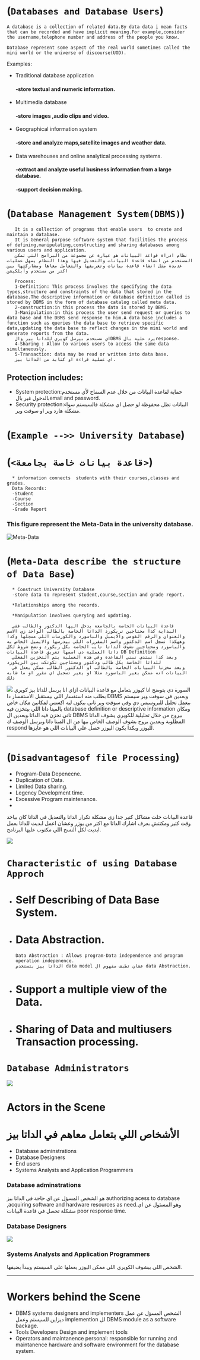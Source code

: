# (`Databases and Database Users`)
    A database is a collection of related data.By data data i mean facts that can be recorded and have implicit meaning.For example,consider the username,telephone number and address of the people you know.

    Database represent some aspect of the real world sometimes called the mini world or the universe of discourse(UOD).

  Examples:
  * Traditional database application
    #### -store textual and numeric information.
  * Multimedia database
    #### -store images ,audio clips and video.
  * Geographical information system
    #### -store and analyze maps,satellite images and weather data.
  * Data warehouses and online analytical processing systems.
    #### -extract and analyze useful business information from a large database.
    #### -support decision making. 
  
  # (`Database Management System(DBMS)`)
       It is a collection of programs that enable users  to create and maintain a database.
       It is General purpose software system that facilities the process of defining,manipulating,constructing and sharing databases among various users and application.
       نظام ادراة قواعد البيانات هو عبارة عن مجموعة من البرامج التي تمكن المستخدم من انشاء قاعدة البيانات والتعديل فيها وهذا النظام يسهل عمليات عديدة مثل انشاء قاعدة بيانات وتعريفها والتعامل معاها ومشاركتها بين اكتر من مستخدم وأبلكيشن

       Process:
       1-Definition: This process involves the specifying the data types,structure and constraints of the data that stored in the database.The descriptive information or database definition called is stored by DBMS in the form of database catalog called meta data.
       2-construction:in this process the data is stored by DBMS.
       3-Manipulation:in this process the user send request or queries to data base and the DBMS send response to him.A data base includes a function such as queries the data base to retrieve specific data,updating the data base to reflect changes in the mini world and generate reports from the data. 
       اي مسنخدم بيرسل كويري للداتا بيز والDBMS يرد عليه بالresponse.
       4-Sharing : Allow to various users to access the same data simultaneously.
       5-Transaction: data may be read or written into data base.
       اي عملية قراءة او كتابة من الداتا بيز.

## Protection includes:
* System protection:حماية لقاعدة البيانات من خلال عدم السماح لأي مستخدم بالدخول غير بالemail and password.
* Security protection:البيانات تظل محفوظة لو حصل اي مشكلة فالسيستم سواء مشكلة هارد وير او سوفت وير.

# (`Example -->> University Database`) 
# (`<قاعدة بيانات خاصة بجامعة>`)
      * information connects  students with their courses,classes and grades.
      Data Records:
      -Student
      -Course
      -Section
      -Grade Report
### This figure represent the Meta-Data  in the university database.
![Meta-Data](images\MD.png)
# (```Meta-Data describe the structure of Data Base```)
      * Construct University Database
      -store data to represent student,course,section and grade report.
      
      *Relationships among the records.

      *Manipulation involves querying and updating.

      قاعدة البيانات الخاصة بالجامعة يدخل اليها الدكتور والطالب ففي البداية كدا محتاجين نريكورد الداتا الخاصة بالطالب الواحد زي الاسم والعنوان والرقم القومي والايميل والباسورد والكورسات اللي مسجلها وكدا وههكذا نسجل اسم الدكتور واسم المقررات اللي بيدرسها والايميل الخاص به والباسورد ومحتاجين نشوف الداتا تايب الخاصة بكل ريكورد ونضع شروط لكل داتا العملية دي اسمها تعريق قاعدة البيانات DB Definition
      وبعد كدا نبتدي نبني القاعدة وفي هذة العملية يتم التخزين الفعلي للداتا الخاصة بكل طالب ودكتور ومحتاجين نكونكت بين الريكورد 
      وبعد مخزنا البيانات الخاصة بالطالب او الدكتور الطالب ممكن يعدل في البيانات انه ممكن يغير الباسورد مثلا او يغير تسجبل اي مقرر او ما شابه ذلك

![](images\DB1.png)
الصورة دي بتوضح انا كيوزر بتعامل مع قاعدة البيانات ازاي انا برسل للداتا بيز كويري بطلب منه استفسار اللي بيستقبل الاستفسار دا DBMS وبعدين في سوفت وير سيستم بيعمل تحليل للبروسيس دي وفي سوفت وير تاني بيكون ليه اكسس لمكانين مكان خاص بالميتا داتا اللي بيتخزن فيه database definition or descriptive information ومكان تاني نخزن فيه الداتا.وبعدين ال DBMS بيروح من خلال تحليلية للكويري يشوف الداتا المطلوبة وبعدين يروح يشوف الوصف الخاص بيها من ال الميتا داتا ويرسل الوصف ك respond لليوزر وبكدا يكون اليوزر حصل علي البيانات اللي هو عايزها.

<hr>

# (`Disadvantagesof file Processing`)
* Program-Data Depenecne.
* Duplication of Data.
* Limited Data sharing.
* Legency Development time.
* Excessive Program maintenance.
* 
قاعدة البيانات حلت مشاكل كتير جدا زي مشكلة تكرار الداتا والتعديل في الداتا كان بياخد وقت كتير ومكنتش بعرف اشارك الداتا مع اكتر من يوزر وعشان اعمل ابديت للداتا بعمل ابديت لكل النسخ اللي مكتوب عليها البرنامج.

![](images\DB2.png)

# `Characteristic of using Database Approch`
* # Self Describing of Data Base System. 
* # Data Abstraction.
      Data Abstraction : Allows program-Data independence and program operation indepenence.
      الداتا بيز بتستخدم data model عشان تطبف مفهوم ال data Abstraction.
* # Support a multiple view of the Data.
* # Sharing of Data and multiusers Transaction processing.



# `Database Administrators`
![](images\DBA.png)



# Actors in the Scene
# الأشخاص اللي بتعامل معاهم في الداتا بيز 
  - Database adminstrations
  - Database Designers
  - End users
  - Systems Analysts and Application Programmers


### Database adminstrations
هو الشخص المسؤل عن اي حاجة في الداتا بيز authorizing acess to database ,acquiring software and hardware resources as need.وهو المسئول عن اي مشكلة تحصل في قاعدة البيانات poor response time.

### Database Designers

![](images\Design.png)

### Systems Analysts and Application Programmers
الشخص اللي بيشوف الكويري اللي ممكن اليوزر يعملها علي السيستم  ويبدأ يضيفها.<hr>

# Workers behind the Scene
  - DBMS systems designers and implementers
   الشخص المسؤل عن عمل ديزاين للسيستم وعمل implemention لل DBMS module as a software backage.
  - Tools Developers 
  Design and implement tools
  - Operators and maintanence personal:
    responsible for running and maintanence hardware and software environment for the database system.  